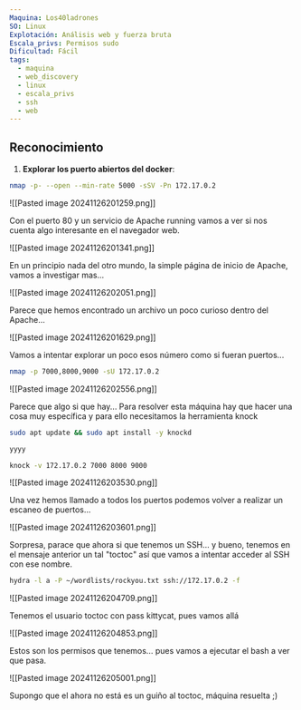 ```yaml
---
Maquina: Los40ladrones
SO: Linux
Explotación: Análisis web y fuerza bruta
Escala_privs: Permisos sudo
Dificultad: Fácil
tags:
  - maquina
  - web_discovery
  - linux
  - escala_privs
  - ssh
  - web
---
```

## Reconocimiento

1. **Explorar los puerto abiertos del docker**: 

```bash 
nmap -p- --open --min-rate 5000 -sSV -Pn 172.17.0.2
```

![[Pasted image 20241126201259.png]]

Con el puerto 80 y un servicio de Apache running vamos a ver si nos cuenta algo interesante en el navegador web.

![[Pasted image 20241126201341.png]]

En un principio nada del otro mundo, la simple página de inicio de Apache, vamos a investigar mas...

![[Pasted image 20241126202051.png]]

Parece que hemos encontrado un archivo un poco curioso dentro del Apache...

![[Pasted image 20241126201629.png]]

Vamos a intentar explorar un poco esos número como si fueran puertos...

```bash
nmap -p 7000,8000,9000 -sU 172.17.0.2
```

![[Pasted image 20241126202556.png]]

Parece que algo si que hay... Para resolver esta máquina hay que hacer una cosa muy específica y para ello necesitamos la herramienta knock

```bash
sudo apt update && sudo apt install -y knockd

yyyy

knock -v 172.17.0.2 7000 8000 9000
```

![[Pasted image 20241126203530.png]]

Una vez hemos llamado a todos los puertos podemos volver a realizar un escaneo de puertos...

![[Pasted image 20241126203601.png]]

Sorpresa, parace que ahora si que tenemos un SSH... y bueno, tenemos en el mensaje anterior un tal "toctoc" así que vamos a intentar acceder al SSH con ese nombre.

```bash
hydra -l a -P ~/wordlists/rockyou.txt ssh://172.17.0.2 -f
```

![[Pasted image 20241126204709.png]]

Tenemos el usuario toctoc con pass kittycat, pues vamos allá

![[Pasted image 20241126204853.png]]

Estos son los permisos que tenemos... pues vamos a ejecutar el bash a ver que pasa.

![[Pasted image 20241126205001.png]]

Supongo que el ahora no está es un guiño al toctoc, máquina resuelta ;)

